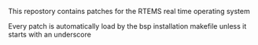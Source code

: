 This repostory contains patches for the RTEMS real time operating system

Every patch is automatically load by the bsp installation makefile unless it starts with an underscore
